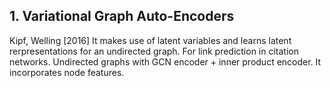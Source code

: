 ## 1. Variational Graph Auto-Encoders
Kipf, Welling [2016]
It makes use of latent variables and learns latent rerpresentations for an undirected graph. 
For link prediction in citation networks. Undirected graphs with GCN encoder + inner product encoder. It incorporates node features. 
